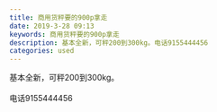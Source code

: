 ```yaml
---
title: 商用货秤要的900p拿走
date: 2019-3-28 09:13
keywords: 商用货秤要的900p拿走
description: 基本全新，可秤200到300kg。电话9155444456
categories: used
---
```

<td class="t_f" id="postmessage_3325634">

基本全新，可秤200到300kg。<br/>
<br/>
<img alt="" border="0" class="zoom" data-cf-modified-bf36b766645358dbaa8a08ce-="" file="http://www.flw.ph/data/appbyme/upload/image/201903/28/pazSwHANnBSt.jpg" id="aimg_Jx14R" lazyloadthumb="1" onclick="" onmouseover="" src="http://www.flw.ph/data/appbyme/upload/image/201903/28/pazSwHANnBSt.jpg"/><br/>
电话9155444456<br/>
</td>
